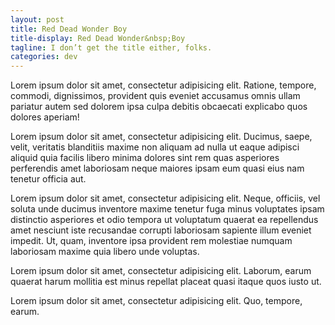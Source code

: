 ```yaml
---
layout: post
title: Red Dead Wonder Boy
title-display: Red Dead Wonder&nbsp;Boy
tagline: I don’t get the title either, folks.
categories: dev
---
```


Lorem ipsum dolor sit amet, consectetur adipisicing elit. Ratione, tempore, commodi, dignissimos, provident quis eveniet accusamus omnis ullam pariatur autem sed dolorem ipsa culpa debitis obcaecati explicabo quos dolores aperiam!

Lorem ipsum dolor sit amet, consectetur adipisicing elit. Ducimus, saepe, velit, veritatis blanditiis maxime non aliquam ad nulla ut eaque adipisci aliquid quia facilis libero minima dolores sint rem quas asperiores perferendis amet laboriosam neque maiores ipsam eum quasi eius nam tenetur officia aut.

Lorem ipsum dolor sit amet, consectetur adipisicing elit. Neque, officiis, vel soluta unde ducimus inventore maxime tenetur fuga minus voluptates ipsam distinctio asperiores et odio tempora ut voluptatum quaerat ea repellendus amet nesciunt iste recusandae corrupti laboriosam sapiente illum eveniet impedit. Ut, quam, inventore ipsa provident rem molestiae numquam laboriosam maxime quia libero unde voluptas.

Lorem ipsum dolor sit amet, consectetur adipisicing elit. Laborum, earum quaerat harum mollitia est minus repellat placeat quasi itaque quos iusto ut.

Lorem ipsum dolor sit amet, consectetur adipisicing elit. Quo, tempore, earum.